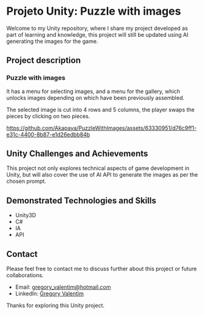 # Projeto Unity: Puzzle with images

Welcome to my Unity repository, where I share my project developed as part of learning and knowledge, this project will still be updated using AI generating the images for the game.

## Project description

### Puzzle with images
It has a menu for selecting images, and a menu for the gallery, which unlocks images depending on which have been previously assembled.

The selected image is cut into 4 rows and 5 columns, the player swaps the pieces by clicking on two pieces.

https://github.com/Akapaya/PuzzleWithImages/assets/63330951/d76c9ff1-e31c-4400-8b87-e1d26edbb84b

## Unity Challenges and Achievements
This project not only explores technical aspects of game development in Unity, but will also cover the use of AI API to generate the images as per the chosen prompt.

## Demonstrated Technologies and Skills

- Unity3D
- C#
- IA
- API

## Contact

Please feel free to contact me to discuss further about this project or future collaborations.

- Email: gregory_valentim@hotmail.com
- LinkedIn: [Gregory Valentim](https://www.linkedin.com/in/gregory-valentim/)

Thanks for exploring this Unity project.
